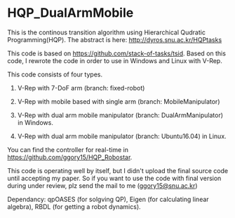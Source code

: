# HQP_DualArmMobile

This is the continous transition algorithm using Hierarchical Qudratic Programming(HQP).
The abstract is here: http://dyros.snu.ac.kr/HQPtasks

This code is based on https://github.com/stack-of-tasks/tsid. 
Based on this code, I rewrote the code in order to use in Windows and Linux with V-Rep.

This code consists of four types.

1) V-Rep with 7-DoF arm (branch: fixed-robot)

2) V-Rep with mobile based with single arm (branch: MobileManipulator)

3) V-Rep with dual arm mobile manipulator (branch: DualArmManipulator) in Windows.

4) V-Rep with dual arm mobile manipulator (branch: Ubuntu16.04) in Linux.

You can find the controller for real-time in https://github.com/ggory15/HQP_Robostar. 

This code is operating well by itself, but I didn't upload the final source code until accepting my paper. So if you want to use the code with final version during under review, plz send the mail to me (ggory15@snu.ac.kr)

Dependancy: qpOASES (for solgving QP), Eigen (for calculating linear algebra), RBDL (for getting a robot dynamics).
